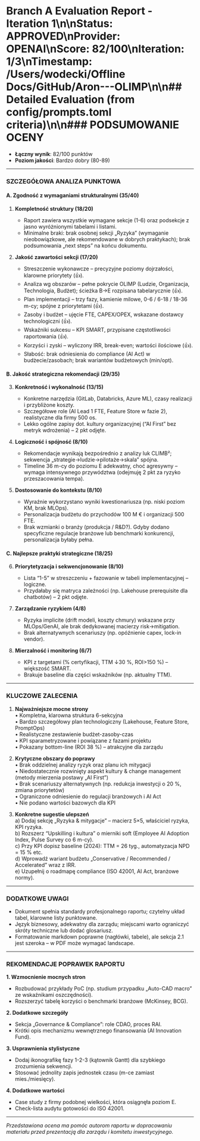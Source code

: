 # Branch A Evaluation Report - Iteration 1\n\n**Status**: APPROVED\n**Provider**: OPENAI\n**Score**: 82/100\n**Iteration**: 1/3\n**Timestamp**: /Users/wodecki/Offline Docs/GitHub/Aron---OLIMP\n\n## Detailed Evaluation (from config/prompts.toml criteria)\n\n### PODSUMOWANIE OCENY
- **Łączny wynik**: 82/100 punktów
- **Poziom jakości**: Bardzo dobry (80-89)

---

### SZCZEGÓŁOWA ANALIZA PUNKTOWA

#### A. Zgodność z wymaganiami strukturalnymi (35/40)

1. **Kompletność struktury (18/20)**
   - Raport zawiera wszystkie wymagane sekcje (1-6) oraz podsekcje z jasno wyróżnionymi tabelami i listami.
   - Minimalne braki: brak osobnej sekcji „Ryzyka” (wymaganie nieobowiązkowe, ale rekomendowane w dobrych praktykach); brak podsumowania „next steps” na końcu dokumentu.

2. **Jakość zawartości sekcji (17/20)**
   - Streszczenie wykonawcze – precyzyjne poziomy dojrzałości, klarowne priorytety (👍).
   - Analiza wg obszarów – pełne pokrycie OLIMP (Ludzie, Organizacja, Technologia, Budżet); ścieżka B→E rozpisana tabelarycznie (👍).  
   - Plan implementacji – trzy fazy, kamienie milowe, 0-6 / 6-18 / 18-36 m-cy; spójne z priorytetami (👍).  
   - Zasoby i budżet – ujęcie FTE, CAPEX/OPEX, wskazane dostawcy technologiczni (👍).  
   - Wskaźniki sukcesu – KPI SMART, przypisane częstotliwości raportowania (👍).  
   - Korzyści i zyski – wyliczony IRR, break-even; wartości ilościowe (👍).
   - Słabość: brak odniesienia do compliance (AI Act) w budżecie/zasobach; brak wariantów budżetowych (min/opt).

#### B. Jakość strategiczna rekomendacji (29/35)

3. **Konkretność i wykonalność (13/15)**
   - Konkretne narzędzia (GitLab, Databricks, Azure ML), czasy realizacji i przybliżone koszty.
   - Szczegółowe role (AI Lead 1 FTE, Feature Store w fazie 2), realistyczne dla firmy 500 os.
   - Lekko ogólne zapisy dot. kultury organizacyjnej (“AI First” bez metryk wdrożenia) – 2 pkt odjęte.

4. **Logiczność i spójność (8/10)**
   - Rekomendacje wynikają bezpośrednio z analizy luk CLIMB²; sekwencja „strategie→ludzie→pilotaże→skala” spójna.
   - Timeline 36 m-cy do poziomu E adekwatny, choć agresywny – wymaga intensywnego przywództwa (odejmuję 2 pkt za ryzyko przeszacowania tempa).

5. **Dostosowanie do kontekstu (8/10)**
   - Wyraźnie wykorzystano wyniki kwestionariusza (np. niski poziom KM, brak MLOps).  
   - Personalizacja budżetu do przychodów 100 M € i organizacji 500 FTE.  
   - Brak wzmianki o branży (produkcja / R&D?). Gdyby dodano specyficzne regulacje branżowe lub benchmarki konkurencji, personalizacja byłaby pełna.

#### C. Najlepsze praktyki strategiczne (18/25)

6. **Priorytetyzacja i sekwencjonowanie (8/10)**
   - Lista “1-5” w streszczeniu + fazowanie w tabeli implementacyjnej – logiczne.  
   - Przydałaby się matryca zależności (np. Lakehouse prerequisite dla chatbotów) – 2 pkt odjęte.

7. **Zarządzanie ryzykiem (4/8)**
   - Ryzyka implicite (drift modeli, koszty chmury) wskazane przy MLOps/GenAI, ale brak dedykowanej macierzy risk→mitigation.  
   - Brak alternatywnych scenariuszy (np. opóźnienie capex, lock-in vendor).

8. **Mierzalność i monitoring (6/7)**
   - KPI z targetami (% certyfikacji, TTM ↓30 %, ROI>150 %) – większość SMART.
   - Brakuje baseline dla części wskaźników (np. aktualny TTM).  

---

### KLUCZOWE ZALECENIA

1. **Najważniejsze mocne strony**  
   • Kompletna, klarowna struktura 6-sekcyjna  
   • Bardzo szczegółowy plan technologiczny (Lakehouse, Feature Store, PromptOps)  
   • Realistyczne zestawienie budżet-zasoby-czas  
   • KPI sparametryzowane i powiązane z fazami projektu  
   • Pokazany bottom-line (ROI 38 %) – atrakcyjne dla zarządu

2. **Krytyczne obszary do poprawy**  
   • Brak oddzielnej analizy ryzyk oraz planu ich mitygacji  
   • Niedostatecznie rozwinięty aspekt kultury & change management (metody mierzenia postawy „AI First”)  
   • Brak scenariuszy alternatywnych (np. redukcja inwestycji o 20 %, zmiana priorytetów)  
   • Ograniczone odniesienie do regulacji branżowych i AI Act  
   • Nie podano wartości bazowych dla KPI

3. **Konkretne sugestie ulepszeń**  
   a) Dodaj sekcję „Ryzyka & mitygacje” – macierz 5×5, właściciel ryzyka, KPI ryzyka.  
   b) Rozszerz “Upskilling i kultura” o mierniki soft (Employee AI Adoption Index, Pulse Survey co 6 m-cy).  
   c) Przy KPI dopisz baseline (2024): TTM = 26 tyg., automatyzacja NPD = 15 % etc.  
   d) Wprowadź wariant budżetu „Conservative / Recommended / Accelerated” wraz z IRR.  
   e) Uzupełnij o roadmapę compliance (ISO 42001, AI Act, branżowe normy).

---

### DODATKOWE UWAGI
- Dokument spełnia standardy profesjonalnego raportu; czytelny układ tabel, klarowne listy punktowane.  
- Język biznesowy, adekwatny dla zarządu; miejscami warto ograniczyć skróty techniczne lub dodać glosariusz.  
- Formatowanie markdown poprawne (nagłówki, tabele), ale sekcja 2.1 jest szeroka – w PDF może wymagać landscape.

---

### REKOMENDACJE POPRAWEK RAPORTU

**1. Wzmocnienie mocnych stron**  
   - Rozbudować przykłady PoC (np. studium przypadku „Auto-CAD macro” ze wskaźnikami oszczędności).  
   - Rozszerzyć tabelę korzyści o benchmarki branżowe (McKinsey, BCG).

**2. Dodatkowe szczegóły**  
   - Sekcja „Governance & Compliance”: role CDAO, proces RAI.  
   - Krótki opis mechanizmu wewnętrznego finansowania (AI Innovation Fund).

**3. Usprawnienia stylistyczne**  
   - Dodaj ikonografikę fazy 1-2-3 (kątownik Gantt) dla szybkiego zrozumienia sekwencji.  
   - Stosować jednolity zapis jednostek czasu (m-ce zamiast mies./miesięcy).

**4. Dodatkowe wartości**  
   - Case study z firmy podobnej wielkości, która osiągnęła poziom E.  
   - Check-lista audytu gotowości do ISO 42001.

---

*Przedstawiona ocena ma pomóc autorom raportu w dopracowaniu materiału przed prezentacją dla zarządu i komitetu inwestycyjnego.*